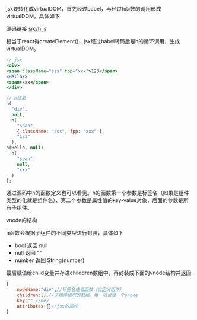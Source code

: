 
jsx要转化成virtualDOM，首先经过babel，再经过h函数的调用形成virtualDOM。具体如下 

源码链接 [src/h.js](./src/h.js)

相当于react得createElement()，jsx经过babel转码后是h的循环调用，生成virtualDOM。
```jsx
// jsx
<div>
<span className="sss" fpp="xxx">123</span>
<Hello/>
<span>xxx</span>
</div>

// h结果
h(
  "div",
  null,
  h(
    "span",
    { className: "sss", fpp: "xxx" },
    "123"
  ),
h(Hello, null),
  h(
    "span",
    null,
    "xxx"
  )
);
```
通过源码中h的函数定义也可以看见。h的函数第一个参数是标签名（如果是组件类型的化就是组件名）、第二个参数是属性值的key-value对象，后面的参数是所有子组件。

vnode的结构


h函数会根据子组件的不同类型进行封装，具体如下
- bool 返回 null
- null 返回 ""
- number 返回 String(number)

最后赋值给child变量并存进childdren数组中，再封装成下面的vnode结构并返回

```javascript
{
    nodeName:"div",//标签名或者函数（自定义组件）
    children:[],//子组件组成的数组，每一项也是一个vnode
    key:"",//key
    attributes:{}//jsx的属性
}
```

